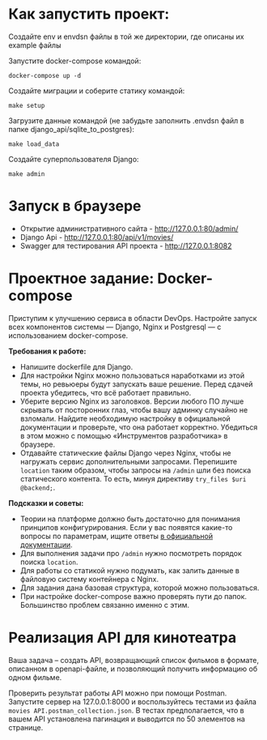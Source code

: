 # Как запустить проект:
Создайте env и envdsn файлы в той же директории, где описаны их example файлы

Запустите docker-compose командой:
```
docker-compose up -d
```
Создайте миграции и соберите статику командой:
```
make setup
```
Загрузите данные командой (не забудьте заполнить .envdsn файл в папке django_api/sqlite_to_postgres):
```
make load_data
```
Создайте суперпользователя Django:
```
make admin
```
# Запуск в браузере
- Открытие административного сайта - http://127.0.0.1:80/admin/
- Django Api - http://127.0.0.1:80/api/v1/movies/
- Swagger для тестирования API проекта - http://127.0.0.1:8082

# Проектное задание: Docker-compose

Приступим к улучшению сервиса в области DevOps. Настройте запуск всех компонентов системы — Django, Nginx и Postgresql — с использованием docker-compose.

**Требования к работе:**

- Напишите dockerfile для Django.
- Для настройки Nginx можно пользоваться наработками из этой темы, но ревьюеры будут запускать ваше решение. Перед сдачей проекта убедитесь, что всё работает правильно.
- Уберите версию Nginx из заголовков. Версии любого ПО лучше скрывать от посторонних глаз, чтобы вашу админку случайно не взломали. Найдите необходимую настройку в официальной документации и проверьте, что она работает корректно. Убедиться в этом можно с помощью «Инструментов разработчика» в браузере.
- Отдавайте статические файлы Django через Nginx, чтобы не нагружать сервис дополнительными запросами. Перепишите `location` таким образом, чтобы запросы на `/admin` шли без поиска статического контента. То есть, минуя директиву `try_files $uri @backend;`.

**Подсказки и советы:**

- Теории на платформе должно быть достаточно для понимания принципов конфигурирования. Если у вас появятся какие-то вопросы по параметрам, ищите ответы [в официальной документации](https://nginx.org/ru/).
- Для выполнения задачи про `/admin` нужно посмотреть порядок поиска `location`.
- Для работы со статикой нужно подумать, как залить данные в файловую систему контейнера с Nginx.
- Для задания дана базовая структура, которой можно пользоваться.
- При настройке docker-compose важно проверять пути до папок. Большинство проблем связанно именно с этим.

# Реализация API для кинотеатра

Ваша задача – создать API, возвращающий список фильмов в формате, описанном в openapi-файле, и позволяющий получить информацию об одном фильме.

Проверить результат работы API можно при помощи Postman. Запустите сервер на 127.0.0.1:8000 и воспользуйтесь тестами из файла `movies API.postman_collection.json`. В тестах предполагается, что в вашем API установлена пагинация и выводится по 50 элементов на странице.

